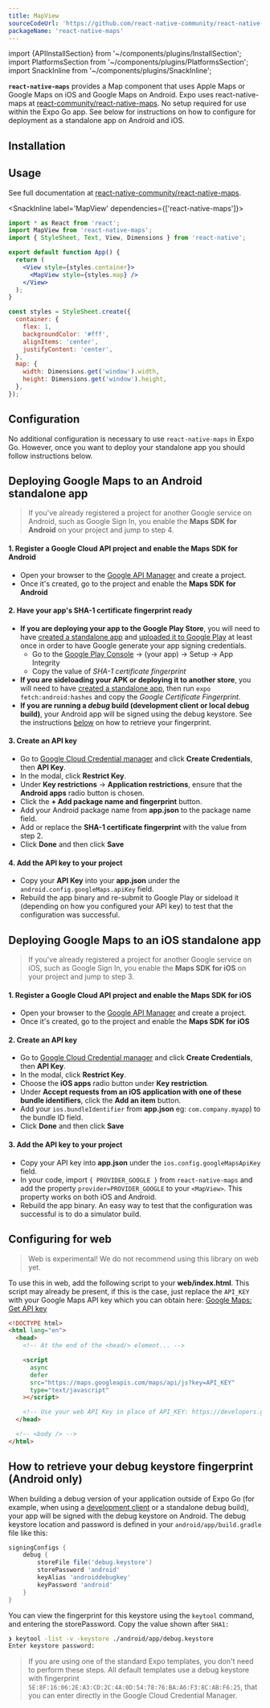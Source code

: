 ```yaml
---
title: MapView
sourceCodeUrl: 'https://github.com/react-native-community/react-native-maps'
packageName: 'react-native-maps'
---
```


import {APIInstallSection} from '~/components/plugins/InstallSection';
import PlatformsSection from '~/components/plugins/PlatformsSection';
import SnackInline from '~/components/plugins/SnackInline';

**`react-native-maps`** provides a Map component that uses Apple Maps or Google Maps on iOS and Google Maps on Android. Expo uses react-native-maps at [react-community/react-native-maps](https://github.com/react-community/react-native-maps). No setup required for use within the Expo Go app. See below for instructions on how to configure for deployment as a standalone app on Android and iOS.

<PlatformsSection android emulator ios simulator />

## Installation

<APIInstallSection href="https://github.com/react-native-maps/react-native-maps/blob/master/docs/installation.md" />

## Usage

See full documentation at [react-native-community/react-native-maps](https://github.com/react-native-community/react-native-maps).

<SnackInline label='MapView' dependencies={['react-native-maps']}>

```jsx
import * as React from 'react';
import MapView from 'react-native-maps';
import { StyleSheet, Text, View, Dimensions } from 'react-native';

export default function App() {
  return (
    <View style={styles.container}>
      <MapView style={styles.map} />
    </View>
  );
}

const styles = StyleSheet.create({
  container: {
    flex: 1,
    backgroundColor: '#fff',
    alignItems: 'center',
    justifyContent: 'center',
  },
  map: {
    width: Dimensions.get('window').width,
    height: Dimensions.get('window').height,
  },
});
```

</SnackInline>

## Configuration

No additional configuration is necessary to use `react-native-maps` in Expo Go. However, once you want to deploy your standalone app you should follow instructions below.

## Deploying Google Maps to an Android standalone app

> If you've already registered a project for another Google service on Android, such as Google Sign In, you enable the **Maps SDK for Android** on your project and jump to step 4.

#### 1. Register a Google Cloud API project and enable the Maps SDK for Android

- Open your browser to the [Google API Manager](https://console.developers.google.com/apis) and create a project.
- Once it's created, go to the project and enable the **Maps SDK for Android**

#### 2. Have your app's SHA-1 certificate fingerprint ready

- **If you are deploying your app to the Google Play Store**, you will need to have [created a standalone app](../../../distribution/building-standalone-apps.md) and [uploaded it to Google Play](../../../distribution/app-stores.md) at least once in order to have Google generate your app signing credentials.
  - Go to the [Google Play Console](https://play.google.com/console) → (your app) → Setup → App Integrity
  - Copy the value of _SHA-1 certificate fingerprint_
- **If you are sideloading your APK or deploying it to another store**, you will need to have [created a standalone app](../../../distribution/building-standalone-apps.md), then run `expo fetch:android:hashes` and copy the _Google Certificate Fingerprint_.
- **If you are running a _debug_ build (development client or local debug build)**, your Android app will be signed using the debug keystore. See the instructions [below](#how-to-retrieve-your-debug-keystore-fingerprint-android-only) on how to retrieve your fingerprint.

#### 3. Create an API key

- Go to [Google Cloud Credential manager](https://console.cloud.google.com/apis/credentials) and click **Create Credentials**, then **API Key**.
- In the modal, click **Restrict Key**.
- Under **Key restrictions** → **Application restrictions**, ensure that the **Android apps** radio button is chosen.
- Click the **+ Add package name and fingerprint** button.
- Add your Android package name from **app.json** to the package name field.
- Add or replace the **SHA-1 certificate fingerprint** with the value from step 2.
- Click **Done** and then click **Save**

#### 4. Add the API key to your project

- Copy your **API Key** into your **app.json** under the `android.config.googleMaps.apiKey` field.
- Rebuild the app binary and re-submit to Google Play or sideload it (depending on how you configured your API key) to test that the configuration was successful.

## Deploying Google Maps to an iOS standalone app

> If you've already registered a project for another Google service on iOS, such as Google Sign In, you enable the **Maps SDK for iOS** on your project and jump to step 3.

#### 1. Register a Google Cloud API project and enable the Maps SDK for iOS

- Open your browser to the [Google API Manager](https://console.developers.google.com/apis) and create a project.
- Once it's created, go to the project and enable the **Maps SDK for iOS**

#### 2. Create an API key

- Go to [Google Cloud Credential manager](https://console.cloud.google.com/apis/credentials) and click **Create Credentials**, then **API Key**.
- In the modal, click **Restrict Key**.
- Choose the **iOS apps** radio button under **Key restriction**.
- Under **Accept requests from an iOS application with one of these bundle identifiers**, click the **Add an item** button.
- Add your `ios.bundleIdentifier` from **app.json** eg: `com.company.myapp`) to the bundle ID field.
- Click **Done** and then click **Save**

#### 3. Add the API key to your project

- Copy your API key into **app.json** under the `ios.config.googleMapsApiKey` field.
- In your code, import `{ PROVIDER_GOOGLE }` from `react-native-maps` and add the property `provider=PROVIDER_GOOGLE` to your `<MapView>`. This property works on both iOS and Android.
- Rebuild the app binary. An easy way to test that the configuration was successful is to do a simulator build.

## Configuring for web

> Web is experimental! We do not recommend using this library on web yet.

To use this in web, add the following script to your **web/index.html**. This script may already be present, if this is the case, just replace the `API_KEY` with your Google Maps API key which you can obtain here: [Google Maps: Get API key](https://developers.google.com/maps/documentation/javascript/get-api-key)

```html
<!DOCTYPE html>
<html lang="en">
  <head>
    <!-- At the end of the <head/> element... -->

    <script
      async
      defer
      src="https://maps.googleapis.com/maps/api/js?key=API_KEY"
      type="text/javascript"
    ></script>

    <!-- Use your web API Key in place of API_KEY: https://developers.google.com/maps/documentation/javascript/get-api-key -->
  </head>

  <!-- <body /> -->
</html>
```

## How to retrieve your debug keystore fingerprint (Android only)

When building a debug version of your application outside of Expo Go (for example, when using a [development client](https://docs.expo.dev/development/introduction/) or a standalone debug build), your app will be signed with the debug keystore on Android. The debug keystore location and password is defined in your `android/app/build.gradle` file like this:
```groovy
signingConfigs {
    debug {
        storeFile file('debug.keystore')
        storePassword 'android'
        keyAlias 'androiddebugkey'
        keyPassword 'android'
    }
}
``` 
You can view the fingerprint for this keystore using the `keytool` command, and entering the storePassword. Copy the value shown after `SHA1:`
```bash
❯ keytool -list -v -keystore ./android/app/debug.keystore
Enter keystore password: 
```

> If you are using one of the standard Expo templates, you don't need to perform these steps. All default templates use a debug keystore with fingerprint `5E:8F:16:06:2E:A3:CD:2C:4A:0D:54:78:76:BA:A6:F3:8C:AB:F6:25`, that you can enter directly in the Google Cloud Credential Manager.
